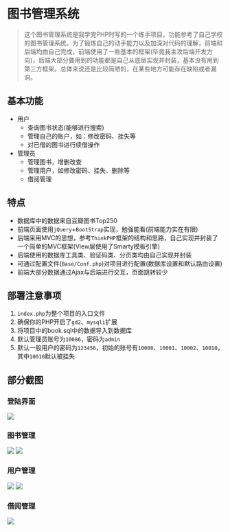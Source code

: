 # 图书管理系统
>这个图书管理系统是我学完PHP时写的一个练手项目，功能参考了自己学校的图书管理系统。为了锻炼自己的动手能力以及加深对代码的理解，前端和后端均由自己完成，前端使用了一些基本的框架(毕竟我主攻后端开发方向)，后端大部分要用到的功能都是自己从底层实现并封装，基本没有用到第三方框架。总体来说还是比较简陋的，在某些地方可能存在缺陷或者漏洞。

## 基本功能
+ 用户
    + 查询图书状态(能够进行搜索)
    + 管理自己的账户，如：修改密码、挂失等
    + 对已借的图书进行续借操作
+ 管理员
    + 管理图书，增删改查
    + 管理用户，如修改密码、挂失、删除等
    + 借阅管理

## 特点
+ 数据库中的数据来自豆瓣图书Top250
+ 前端页面使用`jQuery`+`BootStrap`实现，勉强能看(前端能力实在有限)
+ 后端采用MVC的思想，参考`ThinkPHP`框架的结构和思路，自己实现并封装了一个简单的MVC框架(View层使用了Smarty模板引擎)
+ 后端使用的数据库工具类、验证码类、分页类均由自己实现并封装
+ 可通过配置文件(`Base/Conf.php`)对项目进行配置(数据库设置和默认路由设置)
+ 前端大部分数据通过Ajax与后端进行交互，页面跳转较少

## 部署注意事项
1. `index.php`为整个项目的入口文件
2. 确保你的PHP开启了`gd2`、`mysqli`扩展
3. 将项目中的book.sql中的数据导入到数据库
4. 默认管理员账号为`10086`，密码为`admin`
5. 默认一般用户的密码为`123456`，初始的账号有`10000`、`10001`、`10002`、`10010`，其中`10010`默认被挂失

## 部分截图
### 登陆界面
![](https://img2018.cnblogs.com/blog/1556823/201901/1556823-20190127193126712-133882588.png)

### 图书管理
![](https://img2018.cnblogs.com/blog/1556823/201901/1556823-20190127193136627-359174758.png)
![](https://img2018.cnblogs.com/blog/1556823/201901/1556823-20190127193145620-32043274.png)

### 用户管理
![](https://img2018.cnblogs.com/blog/1556823/201901/1556823-20190127193149631-864366552.png)
![](https://img2018.cnblogs.com/blog/1556823/201901/1556823-20190127193153638-1859828350.png)

### 借阅管理
![](https://img2018.cnblogs.com/blog/1556823/201901/1556823-20190127193156695-1693862812.png)
